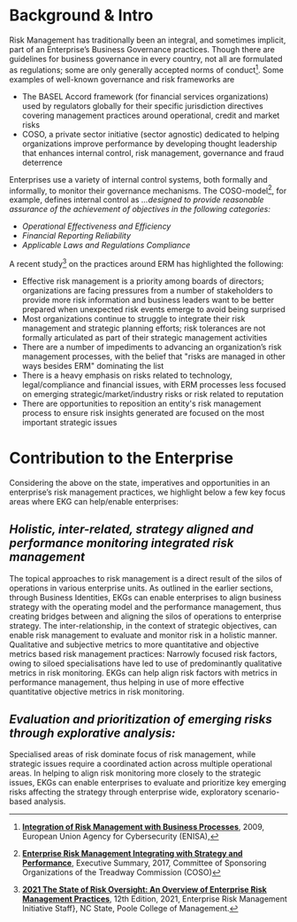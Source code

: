 # Background & Intro

Risk Management has traditionally been an integral, and sometimes implicit, part of an Enterprise’s
Business Governance practices.
Though there are guidelines for business governance in every country, not all are formulated as regulations;
some are only generally accepted norms of conduct[^integration_of_risk_management].
Some examples of well-known governance and risk frameworks are

- The BASEL Accord framework (for financial services organizations) used by regulators globally for their
  specific jurisdiction directives covering management practices around operational, credit and market risks
- COSO, a private sector initiative (sector agnostic) dedicated to helping organizations improve
  performance by developing thought leadership that enhances internal control, risk management,
  governance and fraud deterrence

Enterprises use a variety of internal control systems, both formally and informally,
to monitor their governance mechanisms.
The COSO-model[^erm_integrating_with_strategy_and_performance], for example, defines internal control as
_...designed to provide reasonable assurance of the achievement of objectives in the following categories:_

- _Operational Effectiveness and Efficiency_
- _Financial Reporting Reliability_
- _Applicable Laws and Regulations Compliance_

A recent study[^erm_the_state_of_risk_oversight] on the practices around ERM has highlighted the following:

- Effective risk management is a priority among boards of directors;
  organizations are facing pressures from a number of stakeholders to provide more risk information and
  business leaders want to be better prepared when unexpected risk events emerge to avoid being surprised
- Most organizations continue to struggle to integrate their risk management and strategic planning efforts;
  risk tolerances are not formally articulated as part of their strategic management activities
- There are a number of impediments to advancing an organization’s risk management processes,
  with the belief that "risks are managed in other ways besides ERM" dominating the list
- There is a heavy emphasis on risks related to technology, legal/compliance and financial issues,
  with ERM processes less focused on emerging strategic/market/industry risks or risk related to reputation
- There are opportunities to reposition an entity's risk management process to ensure risk insights
  generated are focused on the most important strategic issues

# Contribution to the Enterprise

Considering the above on the state, imperatives and 
opportunities in an enterprise’s risk management practices,
we highlight below a few key focus areas where EKG can 
help/enable enterprises:

## _Holistic, inter-related, strategy aligned and performance monitoring integrated risk management_

The topical approaches to risk management is a direct result 
of the silos of operations in various enterprise units.
As outlined in the earlier sections, through Business Identities,
EKGs can enable enterprises to align business strategy with the
operating model and the performance management, thus creating
bridges between and aligning the silos of operations to 
enterprise strategy.
The inter-relationship, in the context of strategic objectives,
can enable risk management to evaluate and monitor risk in a 
holistic manner.
Qualitative and subjective metrics to more quantitative 
and objective metrics based risk management practices:
Narrowly focused risk factors, owing to siloed specialisations 
have led to use of predominantly qualitative metrics
in risk monitoring.
EKGs can help align risk factors with metrics in 
performance management, thus helping in use of more 
effective quantitative objective metrics in risk monitoring.

## _Evaluation and prioritization of emerging risks through explorative analysis:_

Specialised areas of risk dominate focus of risk management, 
while strategic issues require a coordinated action across 
multiple operational areas.
In helping to align risk monitoring more closely to the strategic issues,
EKGs can enable enterprises to evaluate and prioritize key 
emerging risks affecting the strategy through enterprise wide, 
exploratory scenario-based analysis.


[^integration_of_risk_management]: **[Integration of Risk Management with Business Processes](https://www.enisa.europa.eu/topics/threat-risk-management/risk-management/current-risk/business-process-integration)**, 2009, European Union Agency for Cybersecurity (ENISA),
[^erm_integrating_with_strategy_and_performance]: **[Enterprise Risk Management Integrating with Strategy and Performance](https://www.coso.org/Documents/2017-COSO-ERM-Integrating-with-Strategy-and-Performance-Executive-Summary.pdf)**, Executive Summary, 2017, Committee of Sponsoring Organizations of the Treadway Commission (COSO)
[^erm_the_state_of_risk_oversight]: **[2021 The State of Risk Oversight: An Overview of Enterprise Risk Management Practices](https://erm.ncsu.edu/library/article/2021-risk-oversight-report-erm-ncstate-lp)**, 
12th Edition, 2021, Enterprise Risk Management Initiative Staff}, NC State, Poole College of Management.

